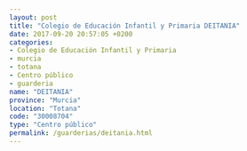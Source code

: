 ```yaml
---
layout: post
title: "Colegio de Educación Infantil y Primaria DEITANIA"
date: 2017-09-20 20:57:05 +0200
categories:
- Colegio de Educación Infantil y Primaria
- murcia
- totana
- Centro público
- guarderia
name: "DEITANIA"
province: "Murcia"
location: "Totana"
code: "30008704"
type: "Centro público"
permalink: /guarderias/deitania.html
---
```

